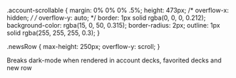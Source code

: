 .account-scrollable {
    margin: 0% 0% 0% .5%;
    height: 473px;
    /* overflow-x: hidden; */
    /* overflow-y: auto; */
    border: 1px solid rgba(0, 0, 0, 0.212);
    background-color: rgba(15, 0, 50, 0.315);
    border-radius: 2px;
    outline: 1px solid rgba(255, 255, 255, 0.3);
  }

  .newsRow {
    max-height: 250px;
    overflow-y: scroll;
  }

  Breaks dark-mode when rendered in account decks, favorited decks and new row
